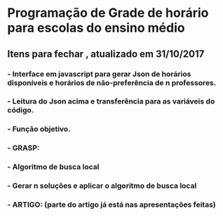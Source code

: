 # Programação de Grade de horário para escolas do ensino médio

## Itens para fechar , atualizado em 31/10/2017

### - Interface em javascript para gerar Json de horários disponíveis e horários de não-preferência de n professores.
### - Leitura do Json acima e transferência para as variáveis do código.
### - Função objetivo.

### - GRASP:
### 	- Algoritmo de busca local
###		- Gerar n soluções e aplicar o algoritmo de busca local

### - ARTIGO: (parte do artigo já está nas apresentações feitas)
